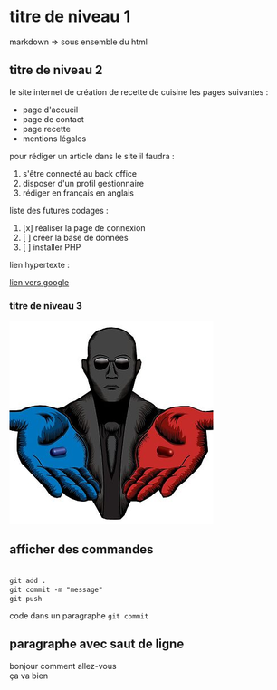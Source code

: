 # titre de niveau 1

markdown => sous ensemble du html

## titre de niveau 2

le site internet de création de recette de cuisine les pages suivantes :

- page d'accueil
- page de contact
- page recette
- mentions légales

pour rédiger un article dans le site il faudra :

1. s'être connecté au back office
2. disposer d'un profil gestionnaire
3. rédiger en français en anglais

liste des futures codages :

1. [x] réaliser la page de connexion
2. [ ] créer la base de données
3. [ ] installer PHP

lien hypertexte :

[lien vers google](https://google.fr)

### titre de niveau 3

![image](matrix.jpg)


## afficher des commandes

````

git add .
git commit -m "message"
git push

````

code dans un paragraphe ` git commit `


## paragraphe avec saut de ligne

bonjour comment allez-vous  
ça va bien